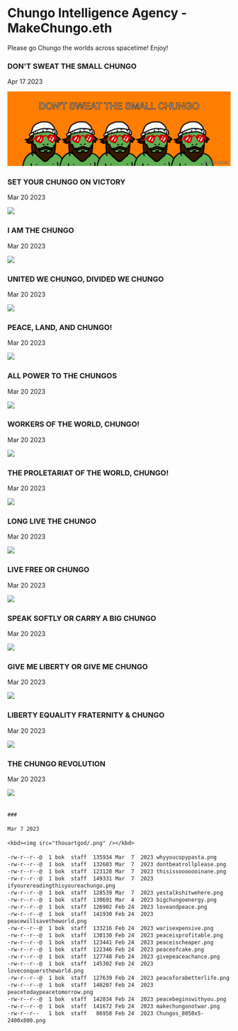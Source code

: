 # Chungo Intelligence Agency - MakeChungo.eth

Please go Chungo the worlds across spacetime! Enjoy!

### DON'T SWEAT THE SMALL CHUNGO

Apr 17 2023

<kbd><img src="MakeChungo/dontsweatthesmallchungo.png" /></kbd>

### SET YOUR CHUNGO ON VICTORY

Mar 20 2023

<kbd><img src="thouartgod/setyourchungoonvictory.png" /></kbd>

### I AM THE CHUNGO

Mar 20 2023

<kbd><img src="thouartgod/iamthechungo.png" /></kbd>

### UNITED WE CHUNGO, DIVIDED WE CHUNGO

Mar 20 2023

<kbd><img src="thouartgod/unitedwechungodividedwechungo.png" /></kbd>

### PEACE, LAND, AND CHUNGO!

Mar 20 2023

<kbd><img src="thouartgod/peacelandandchungo.png" /></kbd>

### ALL POWER TO THE CHUNGOS

Mar 20 2023

<kbd><img src="thouartgod/allpowertothechungos.png" /></kbd>

### WORKERS OF THE WORLD, CHUNGO!

Mar 20 2023

<kbd><img src="thouartgod/workersoftheworldchungo.png" /></kbd>

### THE PROLETARIAT OF THE WORLD, CHUNGO!

Mar 20 2023

<kbd><img src="thouartgod/theproletariatoftheworldchungo.png" /></kbd>

### LONG LIVE THE CHUNGO

Mar 20 2023

<kbd><img src="thouartgod/longlivethechungo.png" /></kbd>

### LIVE FREE OR CHUNGO

Mar 20 2023

<kbd><img src="thouartgod/livefreeorchungo.png" /></kbd>

### SPEAK SOFTLY OR CARRY A BIG CHUNGO

Mar 20 2023

<kbd><img src="thouartgod/speaksoftlyorcarryabigchungo.png" /></kbd>

### GIVE ME LIBERTY OR GIVE ME CHUNGO

Mar 20 2023

<kbd><img src="thouartgod/givemelibertyorgivemechungo.png" /></kbd>

### LIBERTY EQUALITY FRATERNITY & CHUNGO

Mar 20 2023

<kbd><img src="thouartgod/libertyequalityfraternitychungo.png" /></kbd>

### THE CHUNGO REVOLUTION

Mar 20 2023

<kbd><img src="thouartgod/thechungorevolution.png" /></kbd>


```

###

Mar 7 2023

<kbd><img src="thouartgod/.png" /></kbd>

-rw-r--r--@  1 bok  staff  135934 Mar  7  2023 whyyoucopypasta.png
-rw-r--r--@  1 bok  staff  132603 Mar  7  2023 dontbeatrollplease.png
-rw-r--r--@  1 bok  staff  123128 Mar  7  2023 thisissooooooinane.png
-rw-r--r--@  1 bok  staff  149331 Mar  7  2023 ifyourereadingthisyoureachungo.png
-rw-r--r--@  1 bok  staff  128539 Mar  7  2023 yestalkshitwehere.png
-rw-r--r--@  1 bok  staff  130691 Mar  4  2023 bigchungoenergy.png
-rw-r--r--@  1 bok  staff  126902 Feb 24  2023 loveandpeace.png
-rw-r--r--@  1 bok  staff  141930 Feb 24  2023 peacewillsavetheworld.png
-rw-r--r--@  1 bok  staff  133216 Feb 24  2023 warisexpensive.png
-rw-r--r--@  1 bok  staff  130130 Feb 24  2023 peaceisprofitable.png
-rw-r--r--@  1 bok  staff  123441 Feb 24  2023 peaceischeaper.png
-rw-r--r--@  1 bok  staff  122346 Feb 24  2023 peaceofcake.png
-rw-r--r--@  1 bok  staff  127748 Feb 24  2023 givepeaceachance.png
-rw-r--r--@  1 bok  staff  145302 Feb 24  2023 loveconquerstheworld.png
-rw-r--r--@  1 bok  staff  127639 Feb 24  2023 peaceforabetterlife.png
-rw-r--r--@  1 bok  staff  140207 Feb 24  2023 peacetodaypeacetomorrow.png
-rw-r--r--@  1 bok  staff  142034 Feb 24  2023 peacebeginswithyou.png
-rw-r--r--@  1 bok  staff  141672 Feb 24  2023 makechungonotwar.png
-rw-r--r--   1 bok  staff   86958 Feb 24  2023 Chungos_8050x5-2400x800.png
```
